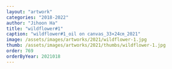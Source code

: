 ```yaml
---
layout: "artwork"
categories: "2018-2022"
author: "Jihoon Ha"
title: "wildflower#1"
caption: "wildflower#1_oil on canvas_33×24㎝_2021"
image: /assets/images/artworks/2021/wildflower-1.jpg
thumb: /assets/images/artworks/2021/thumbs/wildflower-1.jpg
order: 769
orderByYear: 2021018
---
```


